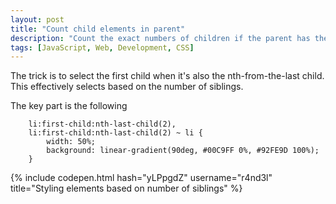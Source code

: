 ```yaml
---
layout: post
title: "Count child elements in parent"
description: "Count the exact numbers of children if the parent has the accurate quantity"
tags: [JavaScript, Web, Development, CSS]
---
```


The trick is to select the first child when it's also the nth-from-the-last child. This effectively selects based on the number of siblings.

The key part is the following

```
    li:first-child:nth-last-child(2),
    li:first-child:nth-last-child(2) ~ li {
        width: 50%;
        background: linear-gradient(90deg, #00C9FF 0%, #92FE9D 100%);
    }
```

{% include codepen.html hash="yLPpgdZ" username="r4nd3l" title="Styling elements based on number of siblings" %}